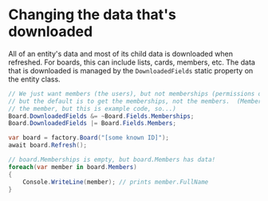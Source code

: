 # Changing the data that's downloaded

All of an entity's data and most of its child data is downloaded when refreshed.  For boards, this can include lists, cards, members, etc.  The data that is downloaded is managed by the `DownloadedFields` static property on the entity class.

```csharp
// We just want members (the users), but not memberships (permissions on the board),
// but the default is to get the memberships, not the members.  (Memberships include
// the member, but this is example code, so...)
Board.DownloadedFields &= ~Board.Fields.Memberships;
Board.DownloadedFields |= Board.Fields.Members;

var board = factory.Board("[some known ID]");
await board.Refresh();

// board.Memberships is empty, but board.Members has data!
foreach(var member in board.Members)
{
    Console.WriteLine(member); // prints member.FullName
}
```

